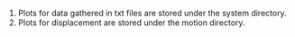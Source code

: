 1. Plots for data gathered in txt files are stored under the system directory.
2. Plots for displacement are stored under the motion directory.
